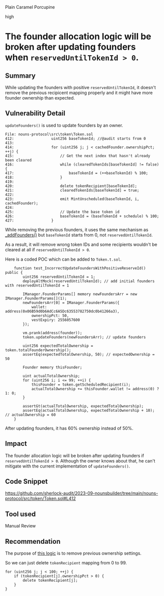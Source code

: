 Plain Caramel Porcupine

high

# The founder allocation logic will be broken after updating founders when `reservedUntilTokenId > 0`.

## Summary
While updating the founders with positive `reservedUntilTokenId`, it doesn't remove the previous recipicent mapping properly and it might have more founder ownership than expected.

## Vulnerability Detail
`updateFounders()` is used to update founders by an owner.

```solidity
File: nouns-protocol\src\token\Token.sol
412:                 uint256 baseTokenId; //@audit starts from 0
413: 
414:                 for (uint256 j; j < cachedFounder.ownershipPct; ++j) {
415:                     // Get the next index that hasn't already been cleared
416:                     while (clearedTokenIds[baseTokenId] != false) {
417:                         baseTokenId = (++baseTokenId) % 100;
418:                     }
419: 
420:                     delete tokenRecipient[baseTokenId];
421:                     clearedTokenIds[baseTokenId] = true;
422: 
423:                     emit MintUnscheduled(baseTokenId, i, cachedFounder);
424: 
425:                     // Update the base token id
426:                     baseTokenId = (baseTokenId + schedule) % 100;
427:                 }
```

While removing the previous founders, it uses the same mechanism as [_addFounders()](https://github.com/sherlock-audit/2023-09-nounsbuilder/tree/main/nouns-protocol/src/token/Token.sol#L161-L175) but `baseTokenId` starts from 0, not `reservedUntilTokenId`.

As a result, it will remove wrong token IDs and some recipients wouldn't be cleared at all if `reservedUntilTokenId > 0`.

Here is a coded POC which can be added to `Token.t.sol`.

```solidity
    function test_IncorrectUpdateFoundersWithPositiveReserveId() public {
        uint256 reservedUntilTokenId = 1;
        deployAltMock(reservedUntilTokenId); // add initial founders with reservedUntilTokenId = 1

        IManager.FounderParams[] memory newFoundersArr = new IManager.FounderParams[](1);
        newFoundersArr[0] = IManager.FounderParams({
            wallet: address(0x06B59d0b6AdCc6A5Dc63553782750dc0b41266a3),
            ownershipPct: 50,
            vestExpiry: 2556057600
        });

        vm.prank(address(founder));
        token.updateFounders(newFoundersArr); // update founders

        uint256 expectedTotalOwnership = token.totalFounderOwnership();
        assertEq(expectedTotalOwnership, 50); // expectedOwnership = 50

        Founder memory thisFounder;

        uint actualTotalOwnership;
        for (uint256 i; i <= 99; ++i) {
            thisFounder = token.getScheduledRecipient(i);
            actualTotalOwnership += thisFounder.wallet != address(0) ? 1: 0;
        }

        assertGt(actualTotalOwnership, expectedTotalOwnership);
        assertEq(actualTotalOwnership, expectedTotalOwnership + 10); // actualOwnership = 60
    }
```

After updating founders, it has 60% ownership instead of 50%.

## Impact
The founder allocation logic will be broken after updating founders if `reservedUntilTokenId > 0`.
Although the owner knows about that, he can't mitigate with the current implementation of `updateFounders()`.

## Code Snippet
https://github.com/sherlock-audit/2023-09-nounsbuilder/tree/main/nouns-protocol/src/token/Token.sol#L412

## Tool used
Manual Review

## Recommendation
The purpose of [this logic](https://github.com/sherlock-audit/2023-09-nounsbuilder/tree/main/nouns-protocol/src/token/Token.sol#L412-L427) is to remove previous ownership settings.

So we can just delete `tokenRecipient` mapping from 0 to 99.

```solidity
for (uint256 j; j < 100; ++j) {
    if (tokenRecipient[j].ownershipPct > 0) {
        delete tokenRecipient[j];
    }
}
```